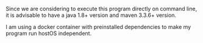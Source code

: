 Since we are considering to execute this program directly on command line, it is advisable to have  a java 1.8+ version and maven 3.3.6+ version.

I am using a docker container with preinstalled dependencies to make my program run hostOS independent.
